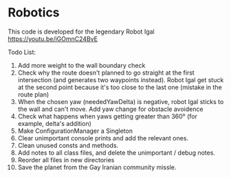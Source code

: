 # Robotics
This code is developed for the legendary Robot Igal
https://youtu.be/iGOmnC24BvE

Todo List:
  1. Add more weight to the wall boundary check
  2. Check why the route doesn't planned to go straight at the first intersection (and generates two waypoints instead).
     Robot Igal get stuck at the second point because it's too close to the last one (mistake in the route plan)
  3. When the chosen yaw (neededYawDelta) is negative, robot Igal sticks to the wall and can't move.
     Add yaw change for obstacle avoidence
  4. Check what happens when yaws getting greater than 360° (for example, delta's addition)
  5. Make ConfigurationManager a Singleton
  6. Clear unimportant console prints and add the relevant ones.
  7. Clean unused consts and methods.
  8. Add notes to all class files, and delete the unimportant / debug notes.
  9. Reorder all files in new directories
  10. Save the planet from the Gay Iranian community missle.
